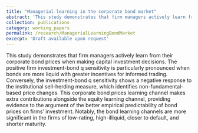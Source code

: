 ```yaml
---
title: "Managerial learning in the corporate bond market"
abstract: 'This study demonstrates that firm managers actively learn from their corporate bond prices when making capital investment decisions. The positive firm investment-bond q sensitivity is particularly pronounced when bonds are more liquid with greater incentives for informed trading. Conversely, the investment-bond q sensitivity shows a negative response to the institutional sell-herding measure, which identifies non-fundamental-based price changes. This corporate bond prices learning channel makes extra contributions alongside the equity learning channel, providing evidence to the argument of the better empirical predictability of bond prices on firms’ investment. Notably, the bond learning channels are more significant in the firms of low-rating, high-illiquid, closer to default, and shorter maturity.'
collection: publications
category: working_papers
permalink: /research/ManagerialLearningBondMarket
excerpt: 'Draft available upon request'
---
```


This study demonstrates that firm managers actively learn from their corporate bond prices when making capital investment decisions. The positive firm investment-bond q sensitivity is particularly pronounced when bonds are more liquid with greater incentives for informed trading. Conversely, the investment-bond q sensitivity shows a negative response to the institutional sell-herding measure, which identifies non-fundamental-based price changes. This corporate bond prices learning channel makes extra contributions alongside the equity learning channel, providing evidence to the argument of the better empirical predictability of bond prices on firms’ investment. Notably, the bond learning channels are more significant in the firms of low-rating, high-illiquid, closer to default, and shorter maturity.
